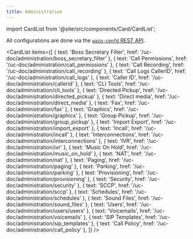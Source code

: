 ```yaml
---
title: Administration
---
```


import CardList from '@site/src/components/Card/CardList';

All configurations are done via the [`wazo-confd` REST API](/documentation/api/configuration.html).

<CardList
  items={[
    { text: 'Boss Secretary Filter', href: '/uc-doc/administration/boss_secretary_filter' },
    { text: 'Call Permissions', href: '/uc-doc/administration/call_permissions' },
    { text: 'Call Recording', href: '/uc-doc/administration/call_recording' },
    { text: 'Call Logs CallerID', href: '/uc-doc/administration/call_logs' },
    { text: 'Caller ID', href: '/uc-doc/administration/callerid' },
    { text: 'CLI Tools', href: '/uc-doc/administration/cli_tools' },
    { text: 'Directed Pickup', href: '/uc-doc/administration/directed_pickup' },
    { text: 'Direct media', href: '/uc-doc/administration/direct_media' },
    { text: 'Fax', href: '/uc-doc/administration/fax' },
    { text: 'Graphics', href: '/uc-doc/administration/graphics' },
    { text: 'Group Pickup', href: '/uc-doc/administration/group_pickup' },
    { text: 'Import Export', href: '/uc-doc/administration/import_export' },
    { text: 'Incall', href: '/uc-doc/administration/incall' },
    { text: 'Interconnections', href: '/uc-doc/administration/interconnections' },
    { text: 'IVR', href: '/uc-doc/administration/ivr' },
    { text: 'Music On Hold', href: '/uc-doc/administration/music_on_hold' },
    { text: 'NAT', href: '/uc-doc/administration/nat' },
    { text: 'Paging', href: '/uc-doc/administration/paging' },
    { text: 'Parking', href: '/uc-doc/administration/parking' },
    { text: 'Provisioning', href: '/uc-doc/administration/provisioning' },
    { text: 'Security', href: '/uc-doc/administration/security' },
    { text: 'SCCP', href: '/uc-doc/administration/sccp' },
    { text: 'Schedules', href: '/uc-doc/administration/schedules' },
    { text: 'Sound Files', href: '/uc-doc/administration/sound_files' },
    { text: 'Users', href: '/uc-doc/administration/users/users' },
    { text: 'Voicemails', href: '/uc-doc/administration/voicemails' },
    { text: 'SIP Templates', href: '/uc-doc/administration/sip_templates' },
    { text: 'Call Policy', href: '/uc-doc/administration/call_policy' },
  ]}
/>

